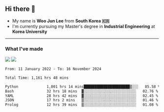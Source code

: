 ## Hi there 👋

- My name is **Woo Jun Lee** from **South Korea 🇰🇷**
- I'm currently pursuing my Master's degree in **Industrial Engineering** at **Korea University**

---

### What I've made

<a href="https://share.streamlit.io/tomtom1103/kuiai_hackathon_2022/main/JL_app.py"><img src="https://img.shields.io/badge/Journey Lee-161B22?style=for-the-badge&logo=streamlit&logoColor=FF4B4B"/></a> <a href="https://jeon-100.github.io/Dangzang/"><img src="https://img.shields.io/badge/당신을 위한 장학금, 당장!-161B22?style=for-the-badge&logo=react&logoColor=#61DAFB"/></a>

<!--START_SECTION:waka-->

```txt
From: 11 January 2022 - To: 16 November 2024

Total Time: 1,161 hrs 48 mins

Python             1,001 hrs 14 mins█████████████████████▒░░░   85.58 %
Bash               32 hrs 18 mins  ▓░░░░░░░░░░░░░░░░░░░░░░░░   02.76 %
YAML               28 hrs 42 mins  ▓░░░░░░░░░░░░░░░░░░░░░░░░   02.45 %
JSON               17 hrs 2 mins   ▒░░░░░░░░░░░░░░░░░░░░░░░░   01.46 %
Prolog             12 hrs 39 mins  ▒░░░░░░░░░░░░░░░░░░░░░░░░   01.08 %
```

<!--END_SECTION:waka-->
